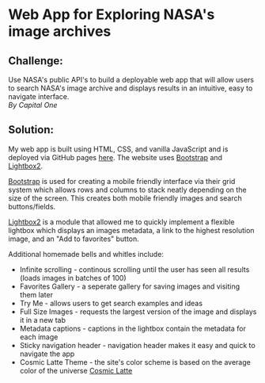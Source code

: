 # Web App for Exploring NASA's image archives

## Challenge: 
Use NASA's public API's to build a deployable web app that will allow users to search NASA's image archive and displays results in an intuitive, easy to navigate interface.   
*By Capital One*

## Solution:
My web app is built using HTML, CSS, and vanilla JavaScript and is deployed via GitHub pages [here](https://nalingaddis.github.io). The website uses [Bootstrap](https://getbootstrap.com/) and [Lightbox2](https://lokeshdhakar.com/projects/lightbox2). 
   
[Bootstrap](https://getbootstrap.com/) is used for creating a mobile friendly interface via their grid system which allows rows and columns to stack neatly depending on the size of the screen. This creates both mobile friendly images and search buttons/fields.
   
[Lightbox2](https://lokeshdhakar.com/projects/lightbox2) is a module that allowed me to quickly implement a flexible lightbox which displays an images metadata, a link to the highest resolution image, and an "Add to favorites" button.  

Additional homemade bells and whitles include:
* Infinite scrolling - continous scrolling until the user has seen all results (loads images in batches of 100)
* Favorites Gallery - a seperate gallery for saving images and visiting them later
* Try Me - allows users to get search examples and ideas
* Full Size Images - requests the largest version of the image and displays it in a new tab
* Metadata captions - captions in the lightbox contain the metadata for each image
* Sticky navigation header - navigation header makes it easy and quick to navigate the app
* Cosmic Latte Theme - the site's color scheme is based on the average color of the universe [Cosmic Latte](https://apod.nasa.gov/apod/ap091101.html)
